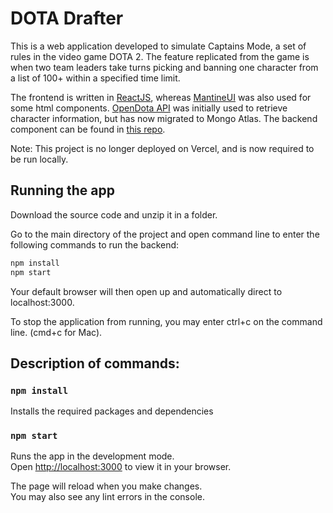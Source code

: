 # DOTA Drafter

This is a web application developed to simulate Captains Mode, a set of rules in the video game DOTA 2. The feature replicated from the game is when two team leaders take turns picking and banning one character from a list of 100+ within a specified time limit.

The frontend is written in [ReactJS](https://reactjs.org/), whereas [MantineUI](https://mantine.dev/) was also used for some html components. [OpenDota API](https://docs.opendota.com/) was initially used to retrieve character information, but has now migrated to Mongo Atlas. The backend component can be found in [this repo](https://github.com/jSunpayco/dota-drafter-backend).

Note: This project is no longer deployed on Vercel, and is now required to be run locally.

## Running the app

Download the source code and unzip it in a folder.

Go to the main directory of the project and open command line to enter the following commands to run the backend:

```sh
npm install
npm start
```

Your default browser will then open up and automatically direct to localhost:3000.

To stop the application from running, you may enter ctrl+c on the command line. (cmd+c for Mac).

## Description of commands:

### `npm install`

Installs the required packages and dependencies

### `npm start`

Runs the app in the development mode.\
Open [http://localhost:3000](http://localhost:3000) to view it in your browser.

The page will reload when you make changes.\
You may also see any lint errors in the console.
